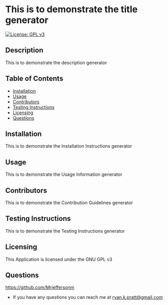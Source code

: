 # This is to demonstrate the title generator

[![License: GPL v3](https://img.shields.io/badge/License-GPLv3-blue.svg)](https://www.gnu.org/licenses/gpl-3.0)

## Description
This is to demonstrate the description generator

## Table of Contents
- [Installation](#installation)
- [Usage](#usage)
- [Contributors](#contributors) 
- [Testing Instructions](#testing-instructions)
- [Licensing](#licensing)
- [Questions](#questions)

## Installation
This is to demonstrate the Installation Instructions generator

## Usage
This is to demonstrate the Usage Information generator

## Contributors
This is to demonstrate the Contribution Guidelines generator

## Testing Instructions
This is to demonstrate the Testing Instructions generator

## Licensing
This Application is licensed under the GNU GPL v3

## Questions
https://github.com/Mrjeffersonm
- If you have any questions you can reach me at ryan.k.pratt@gmail.com
